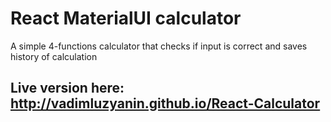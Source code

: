 React MaterialUI calculator
=============================
A simple 4-functions calculator that checks if input is correct and saves history of calculation

Live version here: http://vadimluzyanin.github.io/React-Calculator
-----------------------------